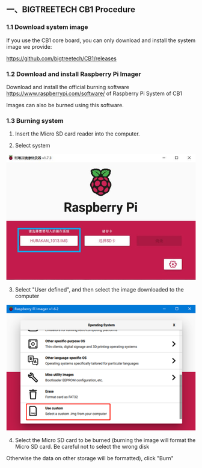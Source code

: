 ## 一、BIGTREETECH CB1  Procedure

### 1.1 Download system image

If you use the CB1 core board, you can only download and install the system image we provide:

<a href="https://github.com/bigtreetech/CB1/releases" title="超链接title">https://github.com/bigtreetech/CB1/releases</a> 



### 1.2 Download and install Raspberry Pi Imager

Download and install the official burning software <a href="https://www.raspberrypi.com/software/" title="超链接title">https://www.raspberrypi.com/software/</a> of Raspberry Pi System of CB1

Images can also be burned using this software.



### 1.3 Burning system

1. Insert the Micro SD card reader into the computer.

2. Select system

![image-photo19](https://raw.githubusercontent.com/z1996xm/gitbook-demo/master/photo/photo19.jpg)

3. Select "User defined", and then select the image downloaded to the computer

![image-photo4](https://raw.githubusercontent.com/z1996xm/gitbook-demo/master/photo/photo4.jpg)

4. Select the Micro SD card to be burned (burning the image will format the Micro SD card. Be careful not to select the wrong disk

Otherwise the data on other storage will be formatted), click "Burn"

